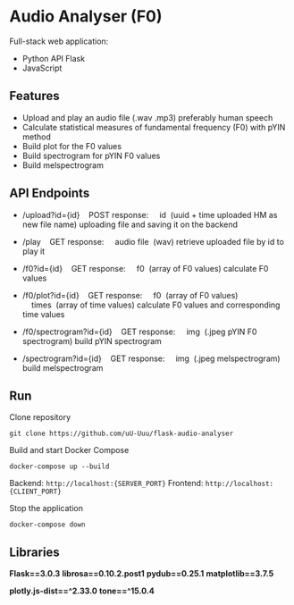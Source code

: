 # Audio Analyser (F0)

Full-stack web application:

- Python API Flask
- JavaScript

## Features

- Upload and play an audio file (.wav .mp3)
  preferably human speech
- Calculate statistical measures of fundamental frequency (F0) with pYIN method
- Build plot for the F0 values
- Build spectrogram for pYIN F0 values
- Build melspectrogram

## API Endpoints

- /upload?id={id}&nbsp;&nbsp;&nbsp;&nbsp;POST
  response:
  &nbsp;&nbsp;&nbsp;&nbsp;id&nbsp;&nbsp;(uuid + time uploaded HM as new file name)
  uploading file and saving it on the backend

- /play&nbsp;&nbsp;&nbsp;&nbsp;GET
  response:
  &nbsp;&nbsp;&nbsp;&nbsp;audio file&nbsp;&nbsp;(wav)
  retrieve uploaded file by id to play it

- /f0?id={id}&nbsp;&nbsp;&nbsp;&nbsp;GET
  response:
  &nbsp;&nbsp;&nbsp;&nbsp;f0&nbsp;&nbsp;(array of F0 values)
  calculate F0 values

- /f0/plot?id={id}&nbsp;&nbsp;&nbsp;&nbsp;GET
  response:
  &nbsp;&nbsp;&nbsp;&nbsp;f0&nbsp;&nbsp;(array of F0 values)
  &nbsp;&nbsp;&nbsp;&nbsp;times&nbsp;&nbsp;(array of time values)
  calculate F0 values and corresponding time values

- /f0/spectrogram?id={id}&nbsp;&nbsp;&nbsp;&nbsp;GET
  response:
  &nbsp;&nbsp;&nbsp;&nbsp;img&nbsp;&nbsp;(.jpeg pYIN F0 spectrogram)
  build pYIN spectrogram

- /spectrogram?id={id}&nbsp;&nbsp;&nbsp;&nbsp;GET
  response:
  &nbsp;&nbsp;&nbsp;&nbsp;img&nbsp;&nbsp;(.jpeg melspectrogram)
  build melspectrogram

## Run

Clone repository

```
git clone https://github.com/uU-Uuu/flask-audio-analyser
```

Build and start Docker Compose

```
docker-compose up --build
```

Backend: `http://localhost:{SERVER_PORT}`
Frontend: `http://localhost:{CLIENT_PORT}`

Stop the application

```
docker-compose down
```

## Libraries

**Flask==3.0.3**
**librosa==0.10.2.post1**
**pydub==0.25.1**
**matplotlib==3.7.5**

**plotly.js-dist==^2.33.0**
**tone==^15.0.4**
